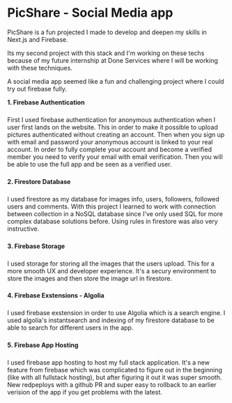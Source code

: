 
# PicShare - Social Media app

PicShare is a fun projected I made to develop and deepen my skills in Next.js and Firebase. 

Its my second project with this stack and I'm working on these techs because of my future internship at Done Services where I will be working with these techniques. 

A social media app seemed like a fun and challenging project where I could try out firebase fully. 

<strong>1. Firebase Authentication</strong>
###
First I used firebase authentication for anonymous authentication when I user first lands on the website. This in order to make it possible to upload pictures authenticated without creating an account. Then when you sign up with email and password your anonymous account is linked to your real account.
In order to fully complete your account and become a verified member you need to verify your email with email verification. 
Then you will be able to use the full app and be seen as a verified user.

###

<strong>2. Firestore Database</strong>
###
I used firestore as my database for images info, users, followers, followed users and comments. With this project I learned to work with connection between collection in a NoSQL database since I've only used SQL for more complex database solutions before. 
Using rules in firestore was also very instructive.

###

<strong>3. Firebase Storage</strong>
###
I used storage for storing all the images that the users upload. This for a more smooth UX and developer experience. It's a secury environment to store the images and then store the image url in firestore. 

###

<strong>4. Firebase Exstensions - Algolia</strong>
###
I used firebase exstension in order to use Algolia which is a search engine. I used algolia's instantsearch and indexing of my firestore database to be able to search for different users in the app. 

###

<strong>5. Firebase App Hosting</strong>
###
I used firebase app hosting to host my full stack application. It's a new feature from firebase which was complicated to figure out in the beginning (like with all fullstack hosting), but after figuring it out it was super smooth. New redpeploys with a github PR and super easy to rollback to an earlier verision of the app if you get problems with the latest. 
